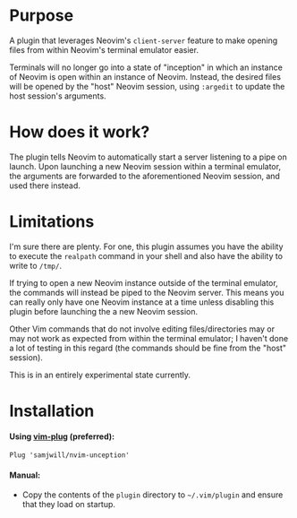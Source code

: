 # Purpose

A plugin that leverages Neovim's `client-server` feature to make opening files
from within Neovim's terminal emulator easier.

Terminals will no longer go into a state of "inception" in which an instance of
Neovim is open within an instance of Neovim. Instead, the desired files will be
opened by the "host" Neovim session, using `:argedit` to update the host
session's arguments.

# How does it work?

The plugin tells Neovim to automatically start a server listening to a pipe on
launch. Upon launching a new Neovim session within a terminal emulator, the
arguments are forwarded to the aforementioned Neovim session, and used there
instead.

# Limitations

I'm sure there are plenty. For one, this plugin assumes you have the ability to
execute the `realpath` command in your shell and also have the ability to write
to `/tmp/`.

If trying to open a new Neovim instance outside of the terminal emulator, the
commands will instead be piped to the Neovim server. This means you can really
only have one Neovim instance at a time unless disabling this plugin before
launching the a new Neovim session.

Other Vim commands that do not involve editing files/directories may or may not
work as expected from within the terminal emulator; I haven't done a lot of
testing in this regard (the commands should be fine from the "host" session).

This is in an entirely experimental state currently.

# Installation

#### Using [vim-plug](https://github.com/junegunn/vim-plug) (preferred):

    Plug 'samjwill/nvim-unception'

#### Manual:

* Copy the contents of the `plugin` directory to `~/.vim/plugin` and ensure
  that they load on startup.
